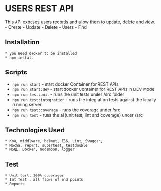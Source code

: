 USERS REST API
===

This API exposes users records and allow them to update, delete and view.
    - Create
    - Update
    - Delete
    - Users
    - Find

Installation
---
    * you need docker to be installed
    * npm install

Scripts
---

* `npm run start` - start docker Container for REST APIs
* `npm run start:dev` - start docker Container for REST APIs in DEV Mode
* `npm run test:unit` - runs the unit tests under /src folder
* `npm run test:integration` - runs the integration tests against the locally running server
* `npm run test:coverage` - runs the coverage under /src
* `npm run test` - runs the all(unit test, lint and coverage) under /src

Technologies Used
---
    * Koa, middlware, helmet, ES6, Lint, Swagger, 
    * Mocha, report, supertest, testdouble
    * MSQL, Docker, nodemoon, logger

Test
---
    * Unit test, 100% coverages
    * Int Test , all flows of end points
    * Reports